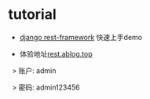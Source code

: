 # tutorial
* [django rest-framework](http://www.django-rest-framework.org/tutorial/quickstart/) 快速上手demo

* 体验地址[rest.ablog.top](http://rest.ablog.top/)

    > 账户: admin
  
    > 密码: admin123456

